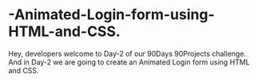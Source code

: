# -Animated-Login-form-using-HTML-and-CSS.
Hey, developers welcome to Day-2 of our 90Days 90Projects challenge. And in Day-2 we are going to create an Animated Login form using HTML and CSS.
